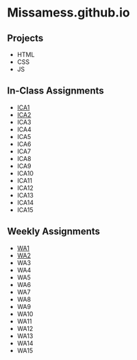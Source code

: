 # Missamess.github.io
## Projects
- HTML
- CSS
- JS
## In-Class Assignments
- [ICA1](ica/ICA1.pdf)
- [ICA2](ica/ICA2.pdf)
- ICA3
- ICA4
- ICA5
- ICA6
- ICA7
- ICA8
- ICA9
- ICA10
- ICA11
- ICA12
- ICA13
- ICA14
- ICA15
## Weekly Assignments
- [WA1](wa/wa1.html)
- [WA2](wa/wa2.html)
- WA3
- WA4
- WA5
- WA6
- WA7
- WA8
- WA9
- WA10
- WA11
- WA12
- WA13
- WA14
- WA15